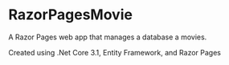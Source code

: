 # RazorPagesMovie
A Razor Pages web app that manages a database a movies.

Created using .Net Core 3.1, Entity Framework, and Razor Pages
